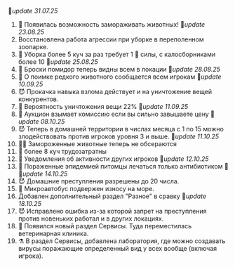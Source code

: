 🚩*update 31.07.25*
1. 🥶 Появилась возможность замораживать животных!
🚩*update 23.08.25*
1. Восстановлена работа агрессии при уборке в переполенном зоопарке.
2. 💩 Уборка более 5 куч за раз требует 1 💪 силы, с калосборниками более 10
🚩*update 25.08.25*
1. 🍅 Броски помидор теперь видны всем в локации
🚩*update 28.08.25*
1. 📣 О поимке редкого животного сообщается всем игрокам
🚩*update 10.09.25*
1. 😈 Прокачка навыка взлома действует и на уничтожение вещей конкурентов.
2. 🚨 Вероятность уничтожения вещи 22%
🚩*update 11.09.25*
1. 🏦 Аукцион взымает комиссию если вы сильно завышаете цену
🚩*update 08.10.25*
1. 😈 Теперь в домашней территории в числах месяца с 1 по 15 можно злодействовать против игроков уровня 3 и выше.
🚩*update 11.10.25*
1. 🥶💩 Замороженные животные теперь не обсераются
2. 💩 более 8 куч трудозатратны
3. 📢 Уведомления об активности других игроков
🚩*update 12.10.25*
1. 🦠 Пораженные эпидемией питомцы лечаться только антибиотиком 💉
🚩*update 14.10.25*
1. 😈 Домашние преступления разрешены до 20 числа.
2. 🚐 Микроавтобус подвержен износу на море.
3. Добавлен дополнительный раздел "Разное" в сравку
🚩*update 18.10.25*
1. 😈 Исправлено ошибка из-за которой запрет на преступления против новеньких работал и в других локациях.
2. 🏣 Появился новый раздел Сервисы. Туда переместилась ветеринарная клиника. 
3. ⚗️ В раздел Сервисы, добавлена лаборатория, где можно создавать вирусы поражающие определенный вид у всех вообще (включая игрока).